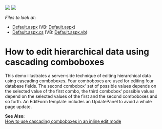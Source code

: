 <!-- default badges list -->
[![](https://img.shields.io/badge/Open_in_DevExpress_Support_Center-FF7200?style=flat-square&logo=DevExpress&logoColor=white)](https://supportcenter.devexpress.com/ticket/details/E1346)
[![](https://img.shields.io/badge/📖_How_to_use_DevExpress_Examples-e9f6fc?style=flat-square)](https://docs.devexpress.com/GeneralInformation/403183)
<!-- default badges end -->
<!-- default file list -->
*Files to look at*:

* [Default.aspx](./CS/MultiCombo/Default.aspx) (VB: [Default.aspx](./VB/MultiCombo/Default.aspx))
* [Default.aspx.cs](./CS/MultiCombo/Default.aspx.cs) (VB: [Default.aspx.vb](./VB/MultiCombo/Default.aspx.vb))
<!-- default file list end -->
# How to edit hierarchical data using cascading comboboxes


<p>This demo illustrates a server-side technique of editing hierarchical data using cascading comboboxes. Four comboboxes are used for editing four database fields. The second combobox' set of possible values depends on the selected value of the first combo, the third combobox' possible values depend on the selected values of the first and the second comboboxes and so forth. An EditForm template includes an UpdatePanel to avoid a whole page update.</p><p><strong>See Also:</strong><br />
<a href="https://www.devexpress.com/Support/Center/p/E1358">How to use cascading comboboxes in an inline edit mode</a></p>

<br/>


